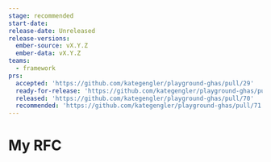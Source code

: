 ```yaml
---
stage: recommended
start-date:
release-date: Unreleased
release-versions:
  ember-source: vX.Y.Z
  ember-data: vX.Y.Z
teams:
  - framework
prs:
  accepted: 'https://github.com/kategengler/playground-ghas/pull/29'
  ready-for-release: 'https://github.com/kategengler/playground-ghas/pull/69'
  released: 'https://github.com/kategengler/playground-ghas/pull/70'
  recommended: 'https://github.com/kategengler/playground-ghas/pull/71'
---
```

# My RFC
